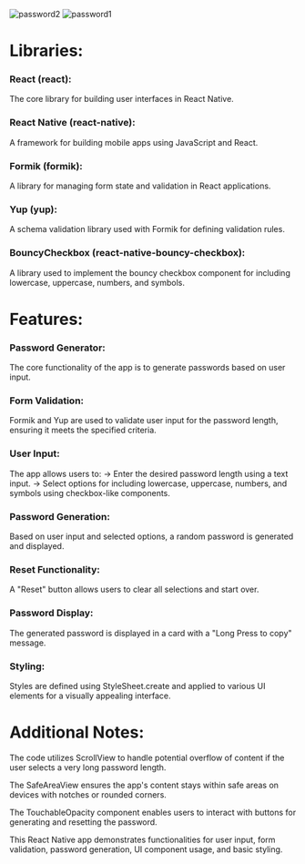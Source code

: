 

![password2](https://github.com/user-attachments/assets/12ddd903-d35e-4a66-9650-bc523bb167d2)
![password1](https://github.com/user-attachments/assets/119cd6e8-6295-462c-a603-0f196525ec79)

# Libraries:

### React (react): 
The core library for building user interfaces in React Native.
### React Native (react-native): 
A framework for building mobile apps using JavaScript and React.
### Formik (formik): 
A library for managing form state and validation in React applications.
### Yup (yup):
A schema validation library used with Formik for defining validation rules.
### BouncyCheckbox (react-native-bouncy-checkbox): 
A library used to implement the bouncy checkbox component for including lowercase, uppercase, numbers, and symbols.


# Features:

### Password Generator: 
The core functionality of the app is to generate passwords based on user input.
### Form Validation: 
Formik and Yup are used to validate user input for the password length, ensuring it meets the specified criteria.
### User Input: 
The app allows users to:
-> Enter the desired password length using a text input.
-> Select options for including lowercase, uppercase, numbers, and symbols using checkbox-like components.
### Password Generation: 
Based on user input and selected options, a random password is generated and displayed.
### Reset Functionality:
A "Reset" button allows users to clear all selections and start over.
### Password Display: 
The generated password is displayed in a card with a "Long Press to copy" message.
### Styling: 
Styles are defined using StyleSheet.create and applied to various UI elements for a visually appealing interface.


# Additional Notes:

The code utilizes ScrollView to handle potential overflow of content if the user selects a very long password length.

The SafeAreaView ensures the app's content stays within safe areas on devices with notches or rounded corners.

The TouchableOpacity component enables users to interact with buttons for generating and resetting the password.

This React Native app demonstrates functionalities for user input, form validation, password generation, UI component usage, and basic styling.



